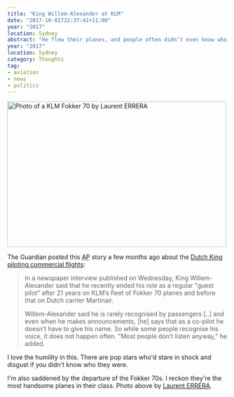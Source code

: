 ```yaml
---
title: "King Willem-Alexander at KLM"
date: "2017-10-01T22:37:41+11:00"
year: "2017"
location: Sydney
abstract: "He flew their planes, and people often didn’t even know who he was"
year: "2017"
location: Sydney
category: Thoughts
tag:
- aviation
- news
- politics
---
```

<p><img src="https://rubenerd.com/files/2017/fokker-70@1x.jpg" srcset="https://rubenerd.com/files/2017/fokker-70@1x.jpg 1x, https://rubenerd.com/files/2017/fokker-70@2x.jpg 2x" alt="Photo of a KLM Fokker 70 by Laurent ERRERA" style="width:500px; height:333px;" /></p>

The Guardian posted this <abbr title="Associated Press">AP</abbr> story a few months ago about the [Dutch King piloting commercial flights]:

> In a newspaper interview published on Wednesday, King Willem-Alexander said that he recently ended his role as a regular "guest pilot" after 21 years on KLM’s fleet of Fokker 70 planes and before that on Dutch carrier Martinair.
> 
> Willem-Alexander said he is rarely recognised by passengers [..] and even when he makes announcements, [he] says that as a co-pilot he doesn’t have to give his name. So while some people recognise his voice, it does not happen often. "Most people don’t listen anyway," he added.

I love the humility in this. There are pop stars who'd stare in shock and disgust if you didn't know who they were.

I'm also saddened by the departure of the Fokker 70s. I reckon they're the most handsome planes in their class. Photo above by [Laurent ERRERA].

[Dutch King piloting commercial flights]: https://www.theguardian.com/world/2017/may/17/dutch-king-willem-alexander-admits-to-working-part-time-as-an-airline-pilot
[Laurent ERRERA]: https://commons.wikimedia.org/wiki/File:Fokker_70_KLM_Cityhopper_(KLC)_PH-KZM_-_MSN_11561_(7106998789).jpg

